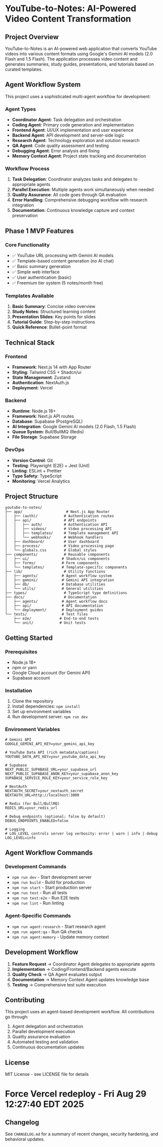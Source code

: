 # YouTube-to-Notes: AI-Powered Video Content Transformation

## Project Overview

YouTube-to-Notes is an AI-powered web application that converts YouTube videos into various content formats using Google's Gemini AI models (2.0 Flash and 1.5 Flash). The application processes video content and generates summaries, study guides, presentations, and tutorials based on curated templates.

## Agent Workflow System

This project uses a sophisticated multi-agent workflow for development:

### Agent Types
- **Coordinator Agent**: Task delegation and orchestration
- **Coding Agent**: Primary code generation and implementation
- **Frontend Agent**: UI/UX implementation and user experience
- **Backend Agent**: API development and server-side logic
- **Research Agent**: Technology exploration and solution research
- **QA Agent**: Code quality assessment and testing
- **Debugging Agent**: Error analysis and fixing
- **Memory Context Agent**: Project state tracking and documentation

### Workflow Process
1. **Task Delegation**: Coordinator analyzes tasks and delegates to appropriate agents
2. **Parallel Execution**: Multiple agents work simultaneously when needed
3. **Quality Assurance**: All code goes through QA evaluation
4. **Error Handling**: Comprehensive debugging workflow with research integration
5. **Documentation**: Continuous knowledge capture and context preservation

## Phase 1 MVP Features

### Core Functionality
- ✅ YouTube URL processing with Gemini AI models
- ✅ Template-based content generation (no AI chat)
- ✅ Basic summary generation
- ✅ Simple web interface
- ✅ User authentication (basic)
- ✅ Freemium tier system (5 notes/month free)

### Templates Available
1. **Basic Summary**: Concise video overview
2. **Study Notes**: Structured learning content
3. **Presentation Slides**: Key points for slides
4. **Tutorial Guide**: Step-by-step instructions
5. **Quick Reference**: Bullet-point format

## Technical Stack

### Frontend
- **Framework**: Next.js 14 with App Router
- **Styling**: Tailwind CSS + Shadcn/ui
- **State Management**: Zustand
- **Authentication**: NextAuth.js
- **Deployment**: Vercel

### Backend
- **Runtime**: Node.js 18+
- **Framework**: Next.js API routes
- **Database**: Supabase (PostgreSQL)
- **AI Integration**: Google Gemini AI models (2.0 Flash, 1.5 Flash)
- **Queue System**: Bull/BullMQ (Redis)
- **File Storage**: Supabase Storage

### DevOps
- **Version Control**: Git
- **Testing**: Playwright (E2E) + Jest (Unit)
- **Linting**: ESLint + Prettier
- **Type Safety**: TypeScript
- **Monitoring**: Vercel Analytics

## Project Structure

```
youtube-to-notes/
├── app/                    # Next.js App Router
│   ├── (auth)/            # Authentication routes
│   ├── api/               # API endpoints
│   │   ├── auth/          # Authentication API
│   │   ├── videos/        # Video processing API
│   │   ├── templates/     # Template management API
│   │   └── webhooks/      # Webhook handlers
│   ├── dashboard/         # User dashboard
│   ├── process/           # Video processing page
│   └── globals.css        # Global styles
├── components/            # Reusable components
│   ├── ui/               # Shadcn/ui components
│   ├── forms/            # Form components
│   └── templates/        # Template-specific components
├── lib/                   # Utility functions
│   ├── agents/           # Agent workflow system
│   ├── gemini/           # Gemini API integration
│   ├── db/               # Database utilities
│   └── utils/            # General utilities
├── types/                 # TypeScript type definitions
├── docs/                  # Documentation
│   ├── agents/           # Agent workflow docs
│   ├── api/              # API documentation
│   └── deployment/       # Deployment guides
└── tests/                # Test files
    ├── e2e/             # End-to-end tests
    └── unit/            # Unit tests
```

## Getting Started

### Prerequisites
- Node.js 18+
- npm or yarn
- Google Cloud account (for Gemini API)
- Supabase account

### Installation
1. Clone the repository
2. Install dependencies: `npm install`
3. Set up environment variables
4. Run development server: `npm run dev`

### Environment Variables
```env
# Gemini API
GOOGLE_GEMINI_API_KEY=your_gemini_api_key

# YouTube Data API (rich metadata/captions)
YOUTUBE_DATA_API_KEY=your_youtube_data_api_key

# Supabase
NEXT_PUBLIC_SUPABASE_URL=your_supabase_url
NEXT_PUBLIC_SUPABASE_ANON_KEY=your_supabase_anon_key
SUPABASE_SERVICE_ROLE_KEY=your_service_role_key

# NextAuth
NEXTAUTH_SECRET=your_nextauth_secret
NEXTAUTH_URL=http://localhost:3000

# Redis (for Bull/BullMQ)
REDIS_URL=your_redis_url

# Debug endpoints (optional; false by default)
DEBUG_ENDPOINTS_ENABLED=false

# Logging
# LOG_LEVEL controls server log verbosity: error | warn | info | debug
LOG_LEVEL=info
```

## Agent Workflow Commands

### Development Commands
- `npm run dev` - Start development server
- `npm run build` - Build for production
- `npm run start` - Start production server
- `npm run test` - Run all tests
- `npm run test:e2e` - Run E2E tests
- `npm run lint` - Run linting

### Agent-Specific Commands
- `npm run agent:research` - Start research agent
- `npm run agent:qa` - Run QA checks
- `npm run agent:memory` - Update memory context

## Development Workflow

1. **Feature Request** → Coordinator Agent delegates to appropriate agents
2. **Implementation** → Coding/Frontend/Backend agents execute
3. **Quality Check** → QA Agent evaluates output
4. **Documentation** → Memory Context Agent updates knowledge base
5. **Testing** → Comprehensive test suite execution

## Contributing

This project uses an agent-based development workflow. All contributions go through:
1. Agent delegation and orchestration
2. Parallel development execution
3. Quality assurance evaluation
4. Automated testing and validation
5. Continuous documentation updates

## License

MIT License - see LICENSE file for details
# Force Vercel redeploy - Fri Aug 29 12:27:40 EDT 2025

## Changelog

See `CHANGELOG.md` for a summary of recent changes, security hardening, and behavioral updates.
